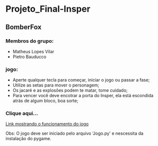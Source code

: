 # Projeto_Final-Insper

## BomberFox

### Membros do grupo:
- Matheus Lopes Vilar
- Pietro Bauducco

### jogo: 
- Aperte qualquer tecla para começar, iniciar o jogo ou passar a fase;
- Utilize as setas para mover o personagem;
- Os jacaré e as explosões podem te matar, tome cuidado;
- Para vencer você deve encotrar a porta do Insper, ela está escondida atrás de algum bloco, boa sorte;

### Clique aqui...
[Link mostrando o funcionamento do jogo](https://youtu.be/agEDqTpaX-w)

Obs: O jogo deve ser iniciado pelo arquivo 'Jogo.py' e nescessita da instalação do pygame.
